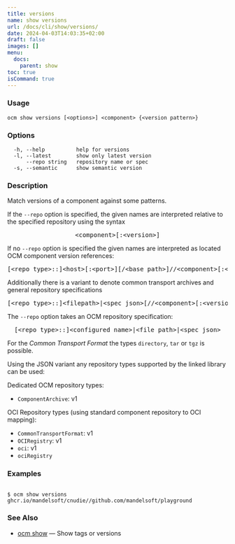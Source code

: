 ```yaml
---
title: versions
name: show versions
url: /docs/cli/show/versions/
date: 2024-04-03T14:03:35+02:00
draft: false
images: []
menu:
  docs:
    parent: show
toc: true
isCommand: true
---
```

### Usage

```
ocm show versions [<options>] <component> {<version pattern>}
```

### Options

```
  -h, --help          help for versions
  -l, --latest        show only latest version
      --repo string   repository name or spec
  -s, --semantic      show semantic version
```

### Description


Match versions of a component against some patterns.


If the <code>--repo</code> option is specified, the given names are interpreted
relative to the specified repository using the syntax

<center>
    <pre>&lt;component>[:&lt;version>]</pre>
</center>

If no <code>--repo</code> option is specified the given names are interpreted 
as located OCM component version references:

<center>
    <pre>[&lt;repo type>::]&lt;host>[:&lt;port>][/&lt;base path>]//&lt;component>[:&lt;version>]</pre>
</center>

Additionally there is a variant to denote common transport archives
and general repository specifications

<center>
    <pre>[&lt;repo type>::]&lt;filepath>|&lt;spec json>[//&lt;component>[:&lt;version>]]</pre>
</center>

The <code>--repo</code> option takes an OCM repository specification:

<center>
    <pre>[&lt;repo type>::]&lt;configured name>|&lt;file path>|&lt;spec json></pre>
</center>

For the *Common Transport Format* the types <code>directory</code>,
<code>tar</code> or <code>tgz</code> is possible.

Using the JSON variant any repository types supported by the 
linked library can be used:

Dedicated OCM repository types:
  - <code>ComponentArchive</code>: v1

OCI Repository types (using standard component repository to OCI mapping):
  - <code>CommonTransportFormat</code>: v1
  - <code>OCIRegistry</code>: v1
  - <code>oci</code>: v1
  - <code>ociRegistry</code>


### Examples

```

$ ocm show versions ghcr.io/mandelsoft/cnudie//github.com/mandelsoft/playground

```

### See Also

* [ocm show](/docs/cli/show)	 &mdash; Show tags or versions

